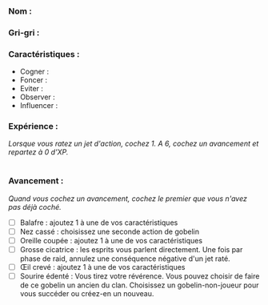 ### **Nom** :
### **Gri-gri :** 

### **Caractéristiques** :
- Cogner : 
- Foncer : 
- Eviter : 
- Observer : 
- Influencer : 
### Expérience :

*Lorsque vous ratez un jet d'action, cochez 1. A 6, cochez un avancement et repartez à 0 d'XP.*

|     |     |     |     |     |     |
| --- | --- | --- | --- | --- | --- |

### Avancement :

*Quand vous cochez un avancement, cochez le premier que vous n'avez pas déjà coché.*

- [ ] Balafre : ajoutez 1 à une de vos caractéristiques
- [ ] Nez cassé : choisissez une seconde action de gobelin
- [ ] Oreille coupée : ajoutez 1 à une de vos caractéristiques
- [ ] Grosse cicatrice : les esprits vous parlent directement. Une fois par phase de raid, annulez une conséquence négative d'un jet raté.
- [ ] Œil crevé : ajoutez 1 à une de vos caractéristiques
- [ ] Sourire édenté : Vous tirez votre révérence. Vous pouvez choisir de faire de ce gobelin un ancien du clan. Choisissez un gobelin-non-joueur pour vous succéder ou créez-en un nouveau.